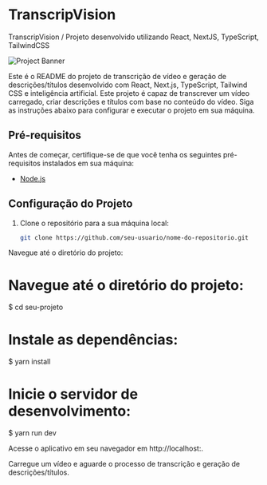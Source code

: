# TranscripVision
TranscripVision / Projeto desenvolvido utilizando React, NextJS, TypeScript, TailwindCSS



![Project Banner]([URL_DA_IMAGEM_PARA_O_BANNER](https://imgur.com/5uZXHjO))

Este é o README do projeto de transcrição de vídeo e geração de descrições/títulos desenvolvido com React, Next.js, TypeScript, Tailwind CSS e inteligência artificial. Este projeto é capaz de transcrever um vídeo carregado, criar descrições e títulos com base no conteúdo do vídeo. Siga as instruções abaixo para configurar e executar o projeto em sua máquina.

## Pré-requisitos

Antes de começar, certifique-se de que você tenha os seguintes pré-requisitos instalados em sua máquina:

- [Node.js](https://nodejs.org/)

## Configuração do Projeto

1. Clone o repositório para a sua máquina local:

   ```bash
   git clone https://github.com/seu-usuario/nome-do-repositorio.git
Navegue até o diretório do projeto:

# Navegue até o diretório do projeto:
$ cd seu-projeto

# Instale as dependências:
$ yarn install

# Inicie o servidor de desenvolvimento:
$ yarn run dev

Acesse o aplicativo em seu navegador em http://localhost:.

Carregue um vídeo e aguarde o processo de transcrição e geração de descrições/títulos.
